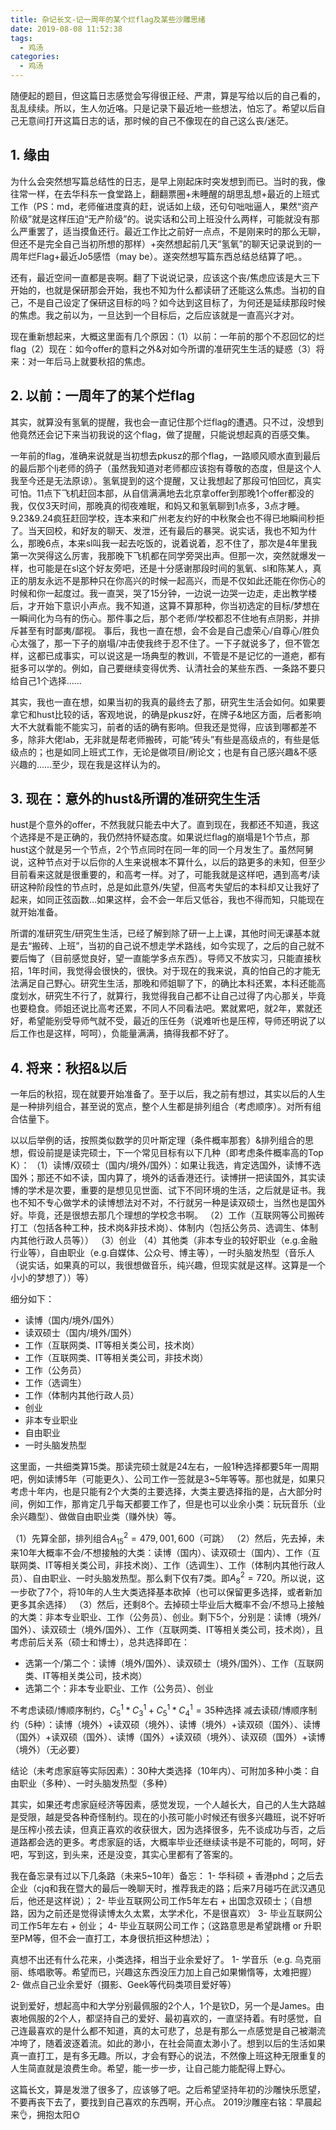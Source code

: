 ```yaml
---
title: 杂记长文-记一周年的某个烂flag及某些沙雕思绪
date: 2019-08-08 11:52:38
tags:
  - 鸡汤
categories:
  - 鸡汤
---
```


随便起的题目，但这篇日志感觉会写得很正经、严肃，算是写给以后的自己看的，乱乱续续。所以，生人勿近咯。只是记录下最近地一些想法，怕忘了。希望以后自己无意间打开这篇日志的话，那时候的自己不像现在的自己这么丧/迷茫。

## 1. 缘由

为什么会突然想写篇总结性的日志，是早上刚起床时突发想到而已。当时的我，像往常一样，在去华科东一食堂路上，翻翻票圈+未睡醒的胡思乱想+最近的上班式工作（PS：md，老师催进度真的赶，说话如上级，还句句咄咄逼人，果然“资产阶级”就是这样压迫“无产阶级”的。说实话和公司上班没什么两样，可能就没有那么严重罢了，适当摸鱼还行。最近工作比之前好一点点，不是刚来时的那么无聊，但还不是完全自己当初所想的那样）+突然想起前几天“氢氧”的聊天记录说到的一周年烂Flag+最近Jo5感悟（may be）。遂突然想写篇东西总结总结算了吧。。

还有，最近空间一直都是丧啊。翻了下说说记录，应该这个丧/焦虑应该是大三下开始的，也就是保研那会开始，我也不知为什么都读研了还能这么焦虑。当初的自己，不是自己设定了保研这目标的吗？如今达到这目标了，为何还是延续那段时候的焦虑。我之前以为，一旦达到一个目标后，之后应该就是一直高兴才对。

现在重新想起来，大概这里面有几个原因：（1）以前：一年前的那个不忍回忆的烂flag（2）现在：如今offer的意料之外&对如今所谓的准研究生生活的疑惑（3）将来：对一年后马上就要秋招的焦虑。



## 2. 以前：一周年了的某个烂flag

其实，就算没有氢氧的提醒，我也会一直记住那个烂flag的遭遇。只不过，没想到他竟然还会记下来当初我说的这个flag，做了提醒，只能说想起真的百感交集。

一年前的flag，准确来说就是当初想去pkusz的那个flag，一路顺风顺水直到最后的最后那个lj老师的鸽子（虽然我知道对老师都应该抱有尊敬的态度，但是这个人我至今还是无法原谅）。氢氧提到的这个提醒，又让我想起了那段可怕回忆，真实可怕。11点下飞机赶回本部，从自信满满地去北京拿offer到那晚1个offer都没的我，仅仅3天时间，那晚真的彻夜难眠，和妈又和氢氧聊到1点多，3点才睡。9.23&9.24疯狂赶回学校，连本来和广州老友约好的中秋聚会也不得已地瞬间秒拒了。当天回校，和好友的聊天、发泄，还有最后的暴哭。说实话，我也不知为什么，那晚6点，本来sl叫我一起去吃饭的，说着说着，忍不住了，那次是4年里我第一次哭得这么厉害，我那晚下飞机都在同学旁哭出声。但那一次，突然就爆发一样，也可能是在sl这个好友旁吧，还是十分感谢那段时间的氢氧、sl和陈某人，真正的朋友永远不是那种只在你高兴的时候一起高兴，而是不仅如此还能在你伤心的时候和你一起度过。我一直哭，哭了15分钟，一边说一边哭一边走，走出教学楼后，才开始下意识小声点。我不知道，这算不算那种，你当初选定的目标/梦想在一瞬间化为乌有的伤心。那件事之后，那个老师/学校都忍不住地有点阴影，并排斥甚至有时鄙夷/鄙视。 事后，我也一直在想，会不会是自己虚荣心/自尊心/胜负心太强了，那一下子的崩塌/冲击使我终于忍不住了。一下子就说多了，但不管怎样，这都已成事实，可以说这是一场典型的教训，不管是不是记忆的一道疤，都有挺多可以学的。例如，自己要继续变得优秀、认清社会的某些东西、一条路不要只给自己1个选择……

其实，我也一直在想，如果当初的我真的最终去了那，研究生生活会如何。如果要拿它和hust比较的话，客观地说，的确是pkusz好，在牌子&地区方面，后者影响大不大就看能不能实习，前者的话的确有影响。但我还是觉得，应该到哪都差不多，除非大佬lab，无非就是帮老师搬砖，可能“砖头”有些是高级点的，有些是低级点的；也是如同上班式工作，无论是做项目/刷论文；也是有自己感兴趣&不感兴趣的……至少，现在我是这样认为的。

## 3. 现在：意外的hust&所谓的准研究生生活

hust是个意外的offer，不然我就只能去中大了。直到现在，我都还不知道，我这个选择是不是正确的，我仍然持怀疑态度。如果说烂flag的崩塌是1个节点，那hust这个就是另一个节点，2个节点同时在同一年的同一个月发生了。虽然阿舅说，这种节点对于以后你的人生来说根本不算什么，以后的路更多的未知，但至少目前看来这就是很重要的，和高考一样。对了，可能我就是这样吧，遇到高考/读研这种阶段性的节点时，总是如此意外/失望，但高考失望后的本科却又让我好了起来，如同正弦函数…如果这样，会不会一年后又低谷，我也不得而知，只能现在就开始准备。

所谓的准研究生/研究生生活，已经了解到除了研一上上课，其他时间无课基本就是去“搬砖、上班”，当初的自己说不想走学术路线，如今实现了，之后的自己就不要后悔了（目前感觉良好，望一直能学多点东西）。导师又不放实习，只能直接秋招，1年时间，我觉得会很快的，很快。对于现在的我来说，真的怕自己的才能无法满足自己野心。研究生生活，那晚和师姐聊了下，的确比本科还累，本科还能高度划水，研究生不行了，就算行，我觉得我自己都不让自己过得了内心那关，毕竟也要稳食。师姐还说比高考还累，不同人不同看法吧。累就累吧，就2年，累就还好，希望能别受导师气就不受，最近的压任务（说难听也是压榨，导师还明说了以后工作也是这样，呵呵），负能量满满，搞得我都不好了。

## 4. 将来：秋招&以后

一年后的秋招，现在就要开始准备了。至于以后，我之前有想过，其实以后的人生是一种排列组合，甚至说的宽点，整个人生都是排列组合（考虑顺序）。对所有组合估量下。

以以后举例的话，按照类似数学的贝叶斯定理（条件概率那套）&排列组合的思想，假设前提是读完硕士，下一个常见目标有以下几种（即考虑条件概率高的Top K）：
（1）读博/双硕士（国内/境外/国外）：如果让我选，肯定选国外，读博不选国外；那还不如不读，国内算了，境外的话香港还行。读博拼一把读国外，其实读博的学术是次要，重要的是想见见世面、试下不同环境的生活，之后就是证书。我也不知不专心做学术的读博想法对不对，不行就另一种是读双硕士，当然也是国外好。毕竟，还是很想去那几个理想的学校念书啊。
（2）工作（互联网等公司搬砖打工（包括各种工种，技术岗&非技术岗）、体制内（包括公务员、选调生、体制内其他行政人员等））
（3）创业
（4）其他类（非本专业的较好职业（e.g.金融行业等），自由职业（e.g.自媒体、公众号、博主等），一时头脑发热型（音乐人（说实话，如果真的可以，我很想做音乐，纯兴趣，但现实就是这样。这算是一个小小的梦想了））等）

细分如下：
- 读博（国内/境外/国外）
- 读双硕士（国内/境外/国外）
- 工作（互联网类、IT等相关类公司，技术岗）
- 工作（互联网类、IT等相关类公司，非技术岗）
- 工作（公务员）
- 工作（选调生）
- 工作（体制内其他行政人员）
- 创业
- 非本专业职业
- 自由职业
- 一时头脑发热型


这里面，一共细类算15类。那读完硕士就是24左右，一般1种选择都要5年一周期吧，例如读博5年（可能更久）、公司工作一签就是3~5年等等。那也就是，如果只考虑十年内，也是只能有2个大类的主要选择，大类主要选择指的是，占大部分时间，例如工作，那肯定几乎每天都要工作了，但是也可以业余小类：玩玩音乐（业余兴趣型）、做做自由职业类（赚外快）等。

（1）先算全部，排列组合$A_{15}^{2} = 479,001,600$（可跳）
（2）然后，先去掉，未来10年大概率不会/不想接触的大类：读博（国内）、读双硕士（国内）、工作（互联网类、IT等相关类公司，非技术岗）、工作（选调生）、工作（体制内其他行政人员）、自由职业、一时头脑发热型。那么剩下仅有7类。即$A_{8}^{2} = 720$。所以说，这一步砍了7个，将10年的人生大类选择基本砍掉（也可以保留更多选择，或者新加更多其余选择）
（3）然后，还剩8个。去掉硕士毕业后大概率不会/不想马上接触的大类：非本专业职业、工作（公务员）、创业。剩下5个，分别是：读博（境外/国外）、读双硕士（境外/国外）、工作（互联网类、IT等相关类公司，技术岗），且考虑前后关系（硕士和博士），总共选择即在：

- 选第一个/第二个：读博（境外/国外）、读双硕士（境外/国外）、工作（互联网类、IT等相关类公司，技术岗）
- 选第二个：非本专业职业、工作（公务员）、创业

不考虑读硕/博顺序制约，$C_{5}^{1}*C_{3}^{1} + C_{5}^{1}*C_{4}^{1} = 35$种选择
减去读硕/博顺序制约（5种）：读博（境外）+读双硕（境外）、读博（境外）+读双硕（国外）、读博（国外）+读双硕（国外）、读博（国外）+读双硕（境外）、读双硕（国外）+读博（境外）（无必要）

结论（未考虑家庭等实际因素）：30种大类选择（10年内）、可附加多种小类：自由职业（多种）、一时头脑发热型（多种）

其实，如果还考虑家庭经济等因素，感觉发现，一个人越长大，自己的人生大路越是受限，越是受各种奇怪制约。现在的小孩可能小时候还有很多兴趣班，说不好听是压榨小孩去读，但真正喜欢的收获很大，因为选择很多，先不谈成功与否，之后道路都会选的更多。考虑家庭的话，大概率毕业还继续读书是不可能的，呵呵，好吧，写到这，到头来，还是没变，其实心里都有了答案的。

我在备忘录有过以下几条路（未来5~10年）备忘：
1- 华科硕 + 香港phd；之后去企业（cjq和我在暨大的最后一晚聊天时，推荐我走的路；后来7月碰巧在武汉遇见后，他还是这样说）；
2- 毕业互联网公司工作5年左右 + 出国念双硕士；（自想路，因为之前还是觉得读博太久太累，太学术化，不是很喜欢）
3- 毕业互联网公司工作5年左右 + 创业；
4- 毕业互联网公司工作；（这路意思是希望跳槽 or 升职至PM等，但不会一直打工，本身很抗拒这种想法）；

真想不出还有什么花来，小类选择，相当于业余爱好了。
1- 学音乐（e.g. 乌克丽丽、练唱歌等。希望而已，兴趣这东西没压力加上自己如果懒惰等，太难把握）
2- 做点自己业余爱好（摄影、Geek等代码类项目爱好等）

说到爱好，想起高中和大学分别最佩服的2个人，1个是钦D，另一个是James。由衷地佩服的2个人，都坚持自己的爱好、最初喜欢的，一直坚持着。有时感觉，自己连最喜欢的是什么都不知道，真的太可悲了，总是有那么一点感觉是自己被潮流冲垮了，随着波逐着流。如此的渺小，在社会简直太渺小了。想到以后的生活如果真一直打工，是有多无趣。所以，才会有野心的说法，不然像上班这种无限重复的人生简直就是浪费生命。希望，能一步一步，让自己能力能配得上野心。

这篇长文，算是发泄了很多了，应该够了吧。之后希望坚持年初的沙雕快乐愿望，不要再丧下去了，要找到自己喜欢的东西啊，开心点。
2019沙雕座右铭：早晨起来👌，拥抱太阳🌞